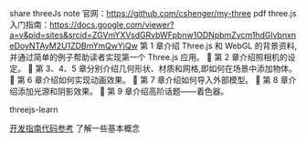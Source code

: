 share threeJs note
官网：https://github.com/cshenger/my-three
pdf three.js 入门指南：https://docs.google.com/viewer?a=v&pid=sites&srcid=ZGVmYXVsdGRvbWFpbnw1ODNpbmZvcm1hdGlvbnxneDoyNTAyM2U1ZDBmYmQwYjQw
第 1 章介绍 Three.js 和 WebGL 的背景资料,并通过简单的例子帮助读者实现第一个
Three.js 应用。
 第 2 章介绍照相机的设定。
 第 3、4、5 章分别介绍几何形状、材质和网格,即如何在场景中添加物体。
 第 6 章介绍如何实现动画效果。
 第 7 章介绍如何导入外部模型。
 第 8 章介绍添加光源和阴影效果。
 第 9 章介绍高阶话题——着色器。

threejs-learn

[开发指南代码参考](https://github.com/cshenger/my-three)
了解一些基本概念

